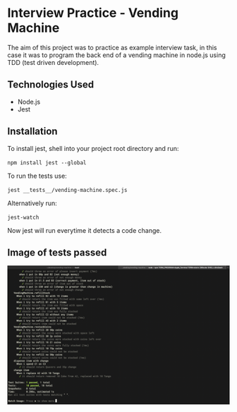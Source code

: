 # Interview Practice - Vending Machine

The aim of this project was to practice as example interview task, in this case it was to program the back end of a vending machine in node.js using TDD (test driven development).

## Technologies Used

- Node.js
- Jest

## Installation

To install jest, shell into your project root directory and run:

`npm install jest --global`

To run the tests use:

`jest __tests__/vending-machine.spec.js`

Alternatively run:

`jest-watch`

Now jest will run everytime it detects a code change.

## Image of tests passed

![Photo proof](tests.png)
